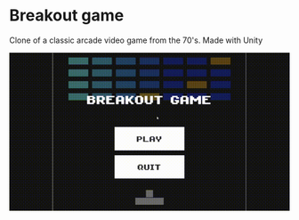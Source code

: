 # Breakout game
Clone of a classic arcade video game from the 70's. Made with Unity

![alt text](https://github.com/probox36/BreakoutGame/blob/main/Assets/Images/gif.gif?raw=true)